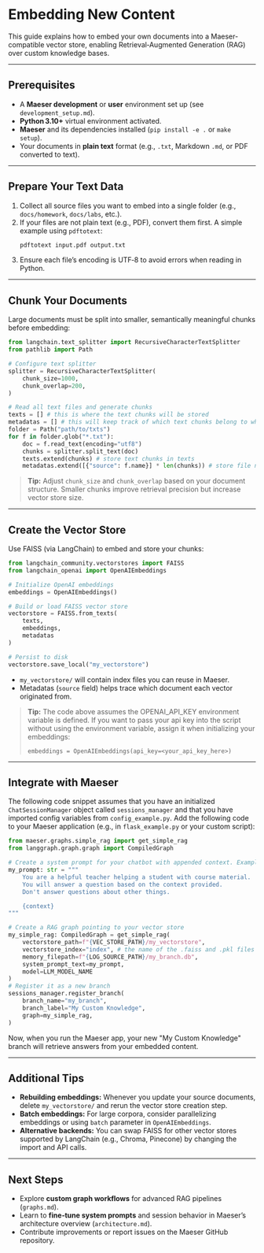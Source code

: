 # Embedding New Content

This guide explains how to embed your own documents into a Maeser-compatible vector store, enabling Retrieval‑Augmented Generation (RAG) over custom knowledge bases.

---

## Prerequisites

- A **Maeser development** or **user** environment set up (see `development_setup.md`).
- **Python 3.10+** virtual environment activated.
- **Maeser** and its dependencies installed (`pip install -e .` or `make setup`).
- Your documents in **plain text** format (e.g., `.txt`, Markdown `.md`, or PDF converted to text).

---

## Prepare Your Text Data

1. Collect all source files you want to embed into a single folder (e.g., `docs/homework`, `docs/labs`, etc.).
2. If your files are not plain text (e.g., PDF), convert them first. A simple example using `pdftotext`:
   ```bash
   pdftotext input.pdf output.txt
   ```
3. Ensure each file’s encoding is UTF‑8 to avoid errors when reading in Python.

---

## Chunk Your Documents

Large documents must be split into smaller, semantically meaningful chunks before embedding:

```python
from langchain.text_splitter import RecursiveCharacterTextSplitter
from pathlib import Path

# Configure text splitter
splitter = RecursiveCharacterTextSplitter(
    chunk_size=1000,
    chunk_overlap=200,
)

# Read all text files and generate chunks
texts = [] # this is where the text chunks will be stored
metadatas = [] # this will keep track of which text chunks belong to which text file
folder = Path("path/to/txts")
for f in folder.glob("*.txt"):
    doc = f.read_text(encoding="utf8")
    chunks = splitter.split_text(doc)
    texts.extend(chunks) # store text chunks in texts
    metadatas.extend([{"source": f.name}] * len(chunks)) # store file name in metadatas
```

> **Tip:** Adjust `chunk_size` and `chunk_overlap` based on your document structure. Smaller chunks improve retrieval precision but increase vector store size.

---

## Create the Vector Store

Use FAISS (via LangChain) to embed and store your chunks:

```python
from langchain_community.vectorstores import FAISS
from langchain_openai import OpenAIEmbeddings

# Initialize OpenAI embeddings
embeddings = OpenAIEmbeddings()

# Build or load FAISS vector store
vectorstore = FAISS.from_texts(
    texts,
    embeddings,
    metadatas
)

# Persist to disk
vectorstore.save_local("my_vectorstore")
```

- `my_vectorstore/` will contain index files you can reuse in Maeser.
- Metadatas (`source` field) helps trace which document each vector originated from.

> **Tip:** The code above assumes the OPENAI_API_KEY environment variable is defined. If you want to pass your api key into the script without using the environment variable, assign it when initializing your embeddings:
> ```
> embeddings = OpenAIEmbeddings(api_key=<your_api_key_here>)
> ```

---

## Integrate with Maeser

The following code snippet assumes that you have an initialized `ChatSessionManager` object called `sessions_manager` and that you have imported config variables from `config_example.py`. Add the following code to your Maeser application (e.g., in `flask_example.py` or your custom script):

```python
from maeser.graphs.simple_rag import get_simple_rag
from langgraph.graph.graph import CompiledGraph

# Create a system prompt for your chatbot with appended context. Example prompt:
my_prompt: str = """
    You are a helpful teacher helping a student with course material.
    You will answer a question based on the context provided.
    Don't answer questions about other things.

    {context}
"""

# Create a RAG graph pointing to your vector store
my_simple_rag: CompiledGraph = get_simple_rag(
    vectorstore_path=f"{VEC_STORE_PATH}/my_vectorstore",
    vectorstore_index="index", # the name of the .faiss and .pkl files in your vectorstore
    memory_filepath=f"{LOG_SOURCE_PATH}/my_branch.db",
    system_prompt_text=my_prompt,
    model=LLM_MODEL_NAME
)
# Register it as a new branch
sessions_manager.register_branch(
    branch_name="my_branch",
    branch_label="My Custom Knowledge",
    graph=my_simple_rag,    
)
```

Now, when you run the Maeser app, your new "My Custom Knowledge" branch will retrieve answers from your embedded content.

---

## Additional Tips

- **Rebuilding embeddings:** Whenever you update your source documents, delete `my_vectorstore/` and rerun the vector store creation step.
- **Batch embeddings:** For large corpora, consider parallelizing embeddings or using `batch` parameter in `OpenAIEmbeddings`.
- **Alternative backends:** You can swap FAISS for other vector stores supported by LangChain (e.g., Chroma, Pinecone) by changing the import and API calls.

---

## Next Steps

- Explore **custom graph workflows** for advanced RAG pipelines (`graphs.md`).
- Learn to **fine‑tune system prompts** and session behavior in Maeser’s architecture overview (`architecture.md`).
- Contribute improvements or report issues on the Maeser GitHub repository.


